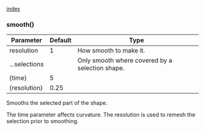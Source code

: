 [index](../../nb/api/index.md)
### smooth()
Parameter|Default|Type
---|---|---
resolution|1|How smooth to make it.
...selections||Only smooth where covered by a selection shape.
{time}|5|
{resolution}|0.25|

Smooths the selected part of the shape.

The time parameter affects curvature.
The resolution is used to remesh the selection prior to smoothing.
